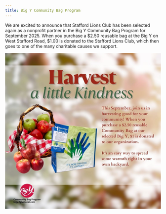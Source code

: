 ```yaml
---
title: Big Y Community Bag Program
---
```

We are excited to announce that Stafford Lions Club has been selected again as a nonprofit partner in the Big Y Community Bag Program for September 2025. When you purchase a $2.50 reusable bag at the Big Y on West Stafford Road, $1.00 is donated to the Stafford Lions Club, which then goes to one of the many charitable causes we support.

<img class="img-fluid" src="/img/2025/bigy.jpg" />
